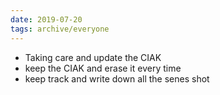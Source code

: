 ```yaml
---
date: 2019-07-20
tags: archive/everyone
---
```

- Taking care and update the CIAK
- keep the CIAK and erase it every time
- keep track and write down all the senes shot